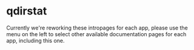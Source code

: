 # qdirstat

Currently we're reworking these intropages for each app, please use the menu on the left to select other available documentation pages for each app, including this one.
